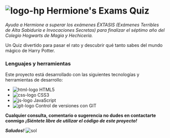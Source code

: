 # ![logo-hp](https://img.icons8.com/fluency-systems-filled/40/000000/harry-potter.png) Hermione's Exams Quiz
_Ayuda a Hermione a superar los exámenes ÉXTASIS (Exámenes Terribles de Alta Sabiduría e Invocaciones Secretas) para finalizar el séptimo año del Colegio Hogwarts de Magia y Hechicería._ 

Un Quiz divertido para pasar el rato y descubrir qué tanto sabes del mundo mágico de Harry Potter.

### Lenguajes y herramientas

Este proyecto está desarrollado con las siguientes tecnologías y herramientas de desarrollo:
- ![html-logo](https://img.icons8.com/color/25/000000/html-5--v1.png) HTML5
- ![css-logo](https://img.icons8.com/color/25/000000/css3.png) CSS3
- ![js-logo](https://img.icons8.com/color/25/000000/javascript--v1.png) JavaScript
- ![git-logo](https://img.icons8.com/color/25/000000/git.png) Control de versiones con GIT

**Cualquier consulta, comentario o sugerencia no dudes en contactarte conmigo**
**_¡Siéntete libre de utilizar el código de este proyecto!_**

**_Saludos!_** 
![sol](https://img.icons8.com/doodle/48/000000/sun--v1.png)